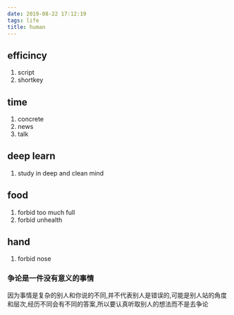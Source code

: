 ```yaml
---
date: 2019-08-22 17:12:19
tags: life
title: human
---
```


## efficincy
1. script
2. shortkey

## time 
1. concrete
2. news 
3. talk

## deep learn
1. study in deep and clean mind

## food
1. forbid too much full
2. forbid unhealth

## hand
1. forbid nose

### 争论是一件没有意义的事情
因为事情是复杂的别人和你说的不同,并不代表别人是错误的,可能是别人站的角度和层次,经历不同会有不同的答案,所以要认真听取别人的想法而不是去争论

